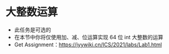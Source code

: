# 大整数运算

- 此任务是可选的
- 在本节中你将仅使用加、减、位运算实现 64 位 int 大整数的运算
- Get Assignment：<https://jyywiki.cn/ICS/2021/labs/Lab1.html>
